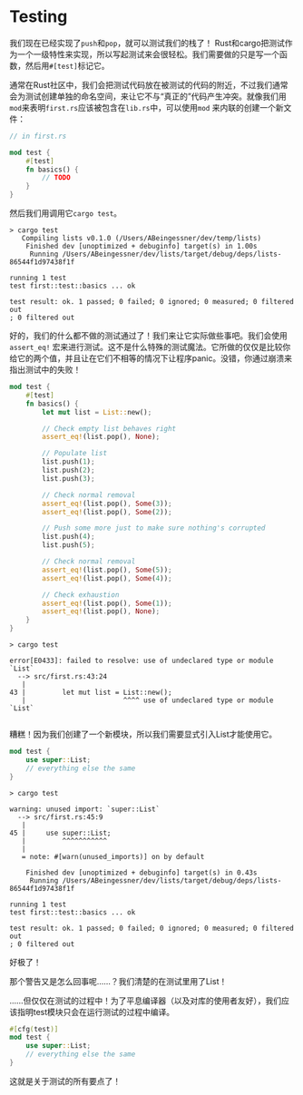 # Testing

我们现在已经实现了`push`和`pop`，就可以测试我们的栈了！ Rust和cargo把测试作为一个一级特性来实现，所以写起测试来会很轻松。我们需要做的只是写一个函数，然后用`#[test]`标记它。

通常在Rust社区中，我们会把测试代码放在被测试的代码的附近，不过我们通常会为测试创建单独的命名空间，来让它不与“真正的”代码产生冲突。就像我们用`mod`来表明`first.rs`应该被包含在`lib.rs`中，可以使用`mod`
来内联的创建一个新文件：

```rust ,ignore
// in first.rs

mod test {
    #[test]
    fn basics() {
        // TODO
    }
}
```

然后我们用调用它`cargo test`。

```text
> cargo test
   Compiling lists v0.1.0 (/Users/ABeingessner/dev/temp/lists)
    Finished dev [unoptimized + debuginfo] target(s) in 1.00s
     Running /Users/ABeingessner/dev/lists/target/debug/deps/lists-86544f1d97438f1f

running 1 test
test first::test::basics ... ok

test result: ok. 1 passed; 0 failed; 0 ignored; 0 measured; 0 filtered out
; 0 filtered out
```

好的，我们的什么都不做的测试通过了！我们来让它实际做些事吧。我们会使用`assert_eq!`
宏来进行测试。这不是什么特殊的测试魔法。它所做的仅仅是比较你给它的两个值，并且让在它们不相等的情况下让程序panic。没错，你通过崩溃来指出测试中的失败！

```rust ,ignore
mod test {
    #[test]
    fn basics() {
        let mut list = List::new();

        // Check empty list behaves right
        assert_eq!(list.pop(), None);

        // Populate list
        list.push(1);
        list.push(2);
        list.push(3);

        // Check normal removal
        assert_eq!(list.pop(), Some(3));
        assert_eq!(list.pop(), Some(2));

        // Push some more just to make sure nothing's corrupted
        list.push(4);
        list.push(5);

        // Check normal removal
        assert_eq!(list.pop(), Some(5));
        assert_eq!(list.pop(), Some(4));

        // Check exhaustion
        assert_eq!(list.pop(), Some(1));
        assert_eq!(list.pop(), None);
    }
}
```

```text
> cargo test

error[E0433]: failed to resolve: use of undeclared type or module `List`
  --> src/first.rs:43:24
   |
43 |         let mut list = List::new();
   |                        ^^^^ use of undeclared type or module `List`


```

糟糕！因为我们创建了一个新模块，所以我们需要显式引入List才能使用它。

```rust ,ignore
mod test {
    use super::List;
    // everything else the same
}
```

```text
> cargo test

warning: unused import: `super::List`
  --> src/first.rs:45:9
   |
45 |     use super::List;
   |         ^^^^^^^^^^^
   |
   = note: #[warn(unused_imports)] on by default

    Finished dev [unoptimized + debuginfo] target(s) in 0.43s
     Running /Users/ABeingessner/dev/lists/target/debug/deps/lists-86544f1d97438f1f

running 1 test
test first::test::basics ... ok

test result: ok. 1 passed; 0 failed; 0 ignored; 0 measured; 0 filtered out
; 0 filtered out
```

好极了！

那个警告又是怎么回事呢……？我们清楚的在测试里用了List！

……但仅仅在测试的过程中！为了平息编译器（以及对库的使用者友好），我们应该指明test模块只会在运行测试的过程中编译。

```rust ,ignore
#[cfg(test)]
mod test {
    use super::List;
    // everything else the same
}
```

这就是关于测试的所有要点了！

